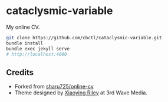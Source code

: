 # cataclysmic-variable

My online CV.

```bash
git clone https://github.com/cbctl/cataclysmic-variable.git
bundle install
bundle exec jekyll serve
# http://localhost:4000
```

## Credits

- Forked from [sharu725/online-cv](https://github.com/sharu725/online-cv)
- Theme designed by [Xiaoying Riley](http://themes.3rdwavemedia.com/) at 3rd Wave Media.
